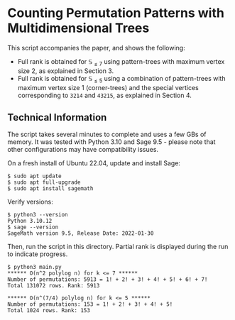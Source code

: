 # Counting Permutation Patterns with Multidimensional Trees

This script accompanies the paper, and shows the following:
- Full rank is obtained for $\mathbb{S}_{\le 7}$ using pattern-trees with maximum vertex size $2$, as explained in Section 3.
- Full rank is obtained for $\mathbb{S}_{\le 5}$ using a combination of pattern-trees with maximum vertex size $1$ (corner-trees) and the special vertices corresponding to $\mathtt{3214}$ and $\mathtt{43215}$, as explained in Section 4.

## Technical Information
The script takes several minutes to complete and uses a few GBs of memory. It was tested with Python 3.10 and Sage 9.5 - please note that other configurations may have compatibility issues.

On a fresh install of Ubuntu 22.04, update and install Sage:
```
$ sudo apt update
$ sudo apt full-upgrade
$ sudo apt install sagemath
```
Verify versions:
```
$ python3 --version
Python 3.10.12
$ sage --version
SageMath version 9.5, Release Date: 2022-01-30
```
Then, run the script in this directory. Partial rank is displayed during the run to indicate progress.
```
$ python3 main.py
****** O(n^2 polylog n) for k <= 7 ******
Number of permutations: 5913 = 1! + 2! + 3! + 4! + 5! + 6! + 7!
Total 131072 rows. Rank: 5913

****** O(n^(7/4) polylog n) for k <= 5 ******
Number of permutations: 153 = 1! + 2! + 3! + 4! + 5!
Total 1024 rows. Rank: 153
```

